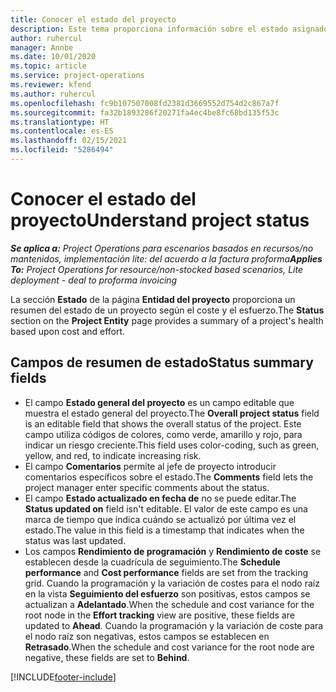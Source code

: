 ```yaml
---
title: Conocer el estado del proyecto
description: Este tema proporciona información sobre el estado asignado a los proyectos en Dynamics 365 Project Operations.
author: ruhercul
manager: Annbe
ms.date: 10/01/2020
ms.topic: article
ms.service: project-operations
ms.reviewer: kfend
ms.author: ruhercul
ms.openlocfilehash: fc9b107507008fd2381d3669552d754d2c867a7f
ms.sourcegitcommit: fa32b1893286f20271fa4ec4be8fc68bd135f53c
ms.translationtype: HT
ms.contentlocale: es-ES
ms.lasthandoff: 02/15/2021
ms.locfileid: "5286494"
---
```

# <a name="understand-project-status"></a><span data-ttu-id="e357b-103">Conocer el estado del proyecto</span><span class="sxs-lookup"><span data-stu-id="e357b-103">Understand project status</span></span>

<span data-ttu-id="e357b-104">_**Se aplica a:** Project Operations para escenarios basados en recursos/no mantenidos, implementación lite: del acuerdo a la factura proforma_</span><span class="sxs-lookup"><span data-stu-id="e357b-104">_**Applies To:** Project Operations for resource/non-stocked based scenarios, Lite deployment - deal to proforma invoicing_</span></span>


<span data-ttu-id="e357b-105">La sección **Estado** de la página **Entidad del proyecto** proporciona un resumen del estado de un proyecto según el coste y el esfuerzo.</span><span class="sxs-lookup"><span data-stu-id="e357b-105">The **Status** section on the **Project Entity** page provides a summary of a project's health based upon cost and effort.</span></span>


## <a name="status-summary-fields"></a><span data-ttu-id="e357b-106">Campos de resumen de estado</span><span class="sxs-lookup"><span data-stu-id="e357b-106">Status summary fields</span></span>

- <span data-ttu-id="e357b-107">El campo **Estado general del proyecto** es un campo editable que muestra el estado general del proyecto.</span><span class="sxs-lookup"><span data-stu-id="e357b-107">The **Overall project status** field is an editable field that shows the overall status of the project.</span></span> <span data-ttu-id="e357b-108">Este campo utiliza códigos de colores, como verde, amarillo y rojo, para indicar un riesgo creciente.</span><span class="sxs-lookup"><span data-stu-id="e357b-108">This field uses color-coding, such as green, yellow, and red, to indicate increasing risk.</span></span> 
- <span data-ttu-id="e357b-109">El campo **Comentarios** permite al jefe de proyecto introducir comentarios específicos sobre el estado.</span><span class="sxs-lookup"><span data-stu-id="e357b-109">The **Comments** field lets the project manager enter specific comments about the status.</span></span> 
- <span data-ttu-id="e357b-110">El campo **Estado actualizado en fecha de** no se puede editar.</span><span class="sxs-lookup"><span data-stu-id="e357b-110">The **Status updated on** field isn't editable.</span></span> <span data-ttu-id="e357b-111">El valor de este campo es una marca de tiempo que indica cuándo se actualizó por última vez el estado.</span><span class="sxs-lookup"><span data-stu-id="e357b-111">The value in this field is a timestamp that indicates when the status was last updated.</span></span>
- <span data-ttu-id="e357b-112">Los campos **Rendimiento de programación** y **Rendimiento de coste** se establecen desde la cuadrícula de seguimiento.</span><span class="sxs-lookup"><span data-stu-id="e357b-112">The **Schedule performance** and **Cost performance** fields are set from the tracking grid.</span></span> <span data-ttu-id="e357b-113">Cuando la programación y la variación de costes para el nodo raíz en la vista **Seguimiento del esfuerzo** son positivas, estos campos se actualizan a **Adelantado**.</span><span class="sxs-lookup"><span data-stu-id="e357b-113">When the schedule and cost variance for the root node in the **Effort tracking** view are positive, these fields are updated to **Ahead**.</span></span> <span data-ttu-id="e357b-114">Cuando la programación y la variación de coste para el nodo raíz son negativas, estos campos se establecen en **Retrasado**.</span><span class="sxs-lookup"><span data-stu-id="e357b-114">When the schedule and cost variance for the root node are negative, these fields are set to **Behind**.</span></span>


[!INCLUDE[footer-include](../includes/footer-banner.md)]